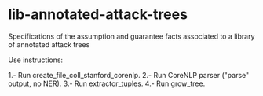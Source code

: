 # lib-annotated-attack-trees
Specifications of the assumption and guarantee facts associated to a library of annotated attack trees

Use instructions:

1.- Run create_file_coll_stanford_corenlp.
2.- Run CoreNLP parser ("parse" output, no NER).
3.- Run extractor_tuples.
4.- Run grow_tree.

